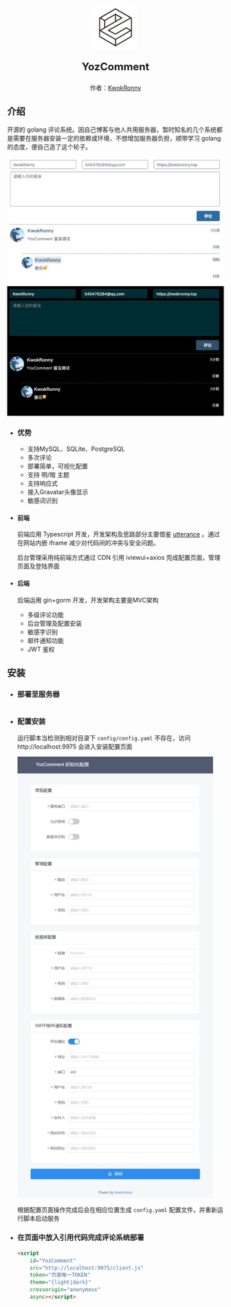 
<center>
<img src="./docs/logo.png" width="100px"/>
<p style="font-size:24px;font-weight:bold;">YozComment</p>
<p>作者：<a href="https://kwokronny.top">KwokRonny</a></p>
</center>

## 介绍
开源的 golang 评论系统。因自己博客与他人共用服务器，暂时知名的几个系统都是需要在服务器安装一定的依赖或环境，不想增加服务器负担，顺带学习 golang 的态度，便自己造了这个轮子。

![](./docs/preview.jpg)

- ### 优势
	* 支持MySQL、SQLite、PostgreSQL
	* 多次评论
	* 部署简单，可视化配置
	* 支持 明/暗 主题
	* 支持响应式
	* 接入Gravatar头像显示
	* 敏感词识别
	

- #### 前端

	前端应用 Typescript 开发，开发架构及思路部分主要借鉴 [utterance](https://github.com/utterance/utterances) 。通过在网站内嵌 iframe 减少对代码间的冲突与安全问题。

	后台管理采用纯前端方式通过 CDN 引用 iviewui+axios 完成配置页面，管理页面及登陆界面

- #### 后端

	后端运用 gin+gorm 开发，开发架构主要是MVC架构
	- 多级评论功能
	- 后台管理及配置安装
	- 敏感字识别
	- 邮件通知功能
	- JWT 鉴权

## 安装

- ### 部署至服务器
	```bash
	
	```

- ### 配置安装
	运行脚本当检测到相对目录下 `config/config.yaml` 不存在，访问 http://localhost:9975 会进入安装配置页面
	
	![](./docs/install.jpg)

	根据配置页面操作完成后会在相应位置生成 `config.yaml` 配置文件，并重新运行脚本启动服务

- ### 在页面中放入引用代码完成评论系统部署

	```html
	<script 
		id="YozComment" 
		src="http://localhost:9975/client.js" 
		token="页面唯一TOKEN" 
		theme="{light|dark}" 
		crossorigin="anonymous" 
		async></script>
	```
